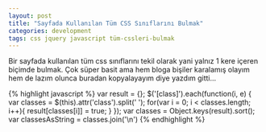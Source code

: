 ```yaml
---
layout: post
title: "Sayfada Kullanılan Tüm CSS Sınıflarını Bulmak"
categories: development
tags: css jquery javascript tüm-cssleri-bulmak
---
```


Bir sayfada kullanılan tüm css sınıflarını tekil olarak yani yalnız 1 kere içeren biçimde bulmak. Çok süper basit ama hem bloga bişiler karalamış olayım hem de lazım olunca buradan kopyalayayım diye yazdım gitti...

{% highlight javascript %}
var result = {};
$('[class]').each(function(i, e) {
  var classes = $(this).attr('class').split(' ');
  for(var i = 0; i < classes.length; i++){
    result[classes[i]] = true;
  }
});
var classes = Object.keys(result).sort();
var classesAsString = classes.join('\n')
{% endhighlight %}